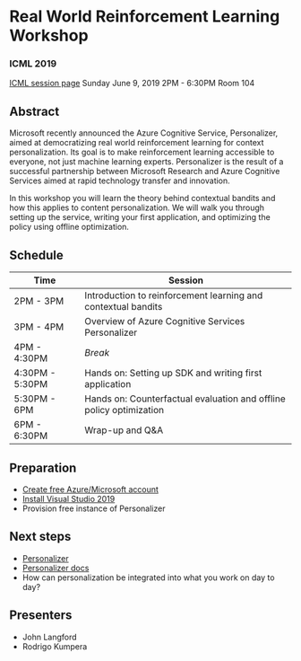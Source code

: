 # Real World Reinforcement Learning Workshop

### ICML 2019
[ICML session page](https://icml.cc/ExpoConferences/2019/schedule?workshop_id=1)
Sunday June 9, 2019
2PM - 6:30PM
Room 104

## Abstract
Microsoft recently announced the Azure Cognitive Service, Personalizer, aimed at democratizing real world reinforcement learning for context personalization. Its goal is to make reinforcement learning accessible to everyone, not just machine learning experts. Personalizer is the result of a successful partnership between Microsoft Research and Azure Cognitive Services aimed at rapid technology transfer and innovation.

In this workshop you will learn the theory behind contextual bandits and how this applies to content personalization. We will walk you through setting up the service, writing your first application, and optimizing the policy using offline optimization.

## Schedule
| Time | Session |
|---|---|
| 2PM - 3PM   | Introduction to reinforcement learning and contextual bandits |
| 3PM - 4PM   | Overview of Azure Cognitive Services Personalizer |
| 4PM - 4:30PM | _Break_ |
| 4:30PM - 5:30PM | Hands on: Setting up SDK and writing first application |
| 5:30PM - 6PM | Hands on: Counterfactual evaluation and offline policy optimization |
| 6PM - 6:30PM | Wrap-up and Q&A |

## Preparation
- [Create free Azure/Microsoft account](https://azure.microsoft.com/en-us/free/)
- [Install Visual Studio 2019](https://visualstudio.microsoft.com/downloads/)
- Provision free instance of Personalizer

## Next steps
- [Personalizer](https://azure.microsoft.com/en-us/services/cognitive-services/personalizer/)
- [Personalizer docs](https://docs.microsoft.com/en-us/azure/cognitive-services/personalizer/)
- How can personalization be integrated into what you work on day to day?

## Presenters
- John Langford
- Rodrigo Kumpera
